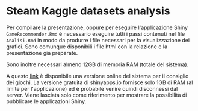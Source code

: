 # Steam Kaggle datasets analysis

Per compilare la presentazione, oppure per eseguire l'applicazione Shiny `GameRecommender.Rmd` è necessario eseguire tutti i passi contenuti nel file `Analisi.Rmd` in modo da produrre i file necessari per la visualizzazione dei grafici. Sono comunque disponibili i file html con la relazione e la presentazione già preparate.

Sono inoltre necessari almeno 12GB di memoria RAM (totale del sistema).

A questo [link](https://redsnic.shinyapps.io/GameRecommender/) è disponibile una versione online del sistema per il consiglio dei giochi. 
La versione gratuita di shinyapps.io fornisce solo 1GB di RAM (al limite per l'applicazione) ed è probabile venire quindi disconnessi dal server.
Viene lasciata solo come riferimento per mostrare la possibilità di pubblicare le applicazioni Shiny.
